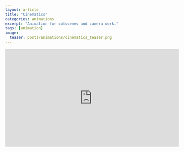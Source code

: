 ```yaml
---
layout: article
title: "Cinematics"
categories: animations
excerpt: "Animation for cutscenes and camera work."
tags: [animation]
image:
  teaser: posts/animations/cinematics_teaser.png
---
```


<iframe width="560" height="315" src="https://www.youtube.com/embed/hzOGhTBvZXI" frameborder="0" allow="accelerometer; autoplay; encrypted-media; gyroscope; picture-in-picture" allowfullscreen></iframe>